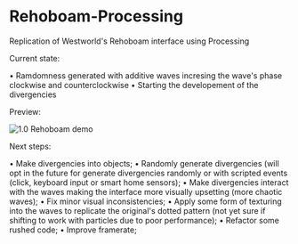 # Rehoboam-Processing
 
Replication of Westworld's Rehoboam interface using Processing

Current state:

• Ramdomness generated with additive waves incresing the wave's phase clockwise and counterclockwise
• Starting the developement of the divergencies

Preview:

![1.0 Rehoboam demo](/Demo/Rehoboam-2021-02-27-17-59-55.gif?)

Next steps:

• Make divergencies into objects;
• Randomly generate divergencies (will opt in the future for generate divergencies randomly or with scripted events (click, keyboard input or smart home sensors);
• Make divergencies interact with the waves making the interface more visually upsetting (more chaotic waves);
• Fix minor visual inconsistencies;
• Apply some form of texturing into the waves to replicate the original's dotted pattern (not yet sure if shifting to work with particles due to poor performance);
• Refactor some rushed code;
• Improve framerate;

